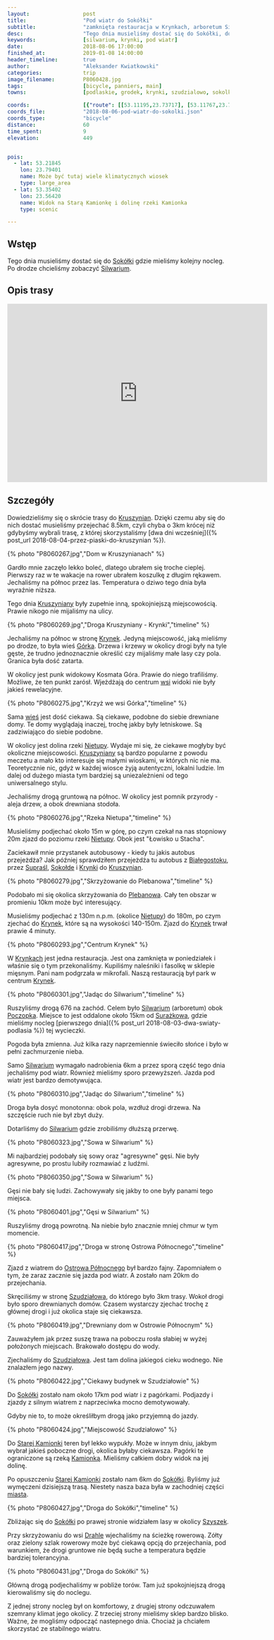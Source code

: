 ```yaml
---
layout:                 post
title:                  "Pod wiatr do Sokółki"
subtitle:               "zamknięta restauracja w Krynkach, arboretum Silwarium i walka z wiatrem"
desc:                   "Tego dnia musieliśmy dostać się do Sokółki, do nowego noclegu. Niestety jak na złość tego dnia jechaliśmy prawie cały czas pod wiatr. Kruszyniany były wyludnione w porównaniu do dnia festiwalu. Mineliśmy dużo ciekawych wiosek oraz miejsc, które chętnie bym jeszcze raz zobaczył."
keywords:               [silwarium, krynki, pod wiatr]
date:                   2018-08-06 17:00:00
finished_at:            2019-01-08 14:00:00
header_timeline:        true
author:                 "Aleksander Kwiatkowski"
categories:             trip
image_filename:         P8060428.jpg
tags:                   [bicycle, panniers, main]
towns:                  [podlaskie, grodek, krynki, szudzialowo, sokolka]

coords:                 [{"route": [[53.11195,23.73717], [53.11767,23.75871], [53.14517,23.77863], [53.16545,23.79442], [53.16889,23.81107], [53.18520,23.81450], [53.19975,23.79811], [53.20049,23.78856], [53.20502,23.79088], [53.20533,23.79704], [53.21597,23.79710], [53.23362,23.79122], [53.25933,23.77878], [53.26428,23.77195], [53.26922,23.73721], [53.26944,23.67368], [53.26812,23.66556], [53.26602,23.63831], [53.26222,23.63741], [53.26605,23.63831], [53.26941,23.67372], [53.29940,23.65496], [53.30833,23.61827], [53.33821,23.60102], [53.35315,23.56531], [53.38708,23.54467], [53.40335,23.51223], [53.39465,23.47837], [53.39690,23.47691]], "type": "bicycle"}]
coords_file:            "2018-08-06-pod-wiatr-do-sokolki.json"
coords_type:            "bicycle"
distance:               60
time_spent:             9
elevation:              449


pois:
  - lat: 53.21845
    lon: 23.79401
    name: Może być tutaj wiele klimatycznych wiosek
    type: large_area
  - lat: 53.35402
    lon: 23.56420  
    name: Widok na Starą Kamionkę i dolinę rzeki Kamionka
    type: scenic

---
```


[silvarium1]: http://atrakcjepodlasia.pl/atrakcje-turystyczne/silvarium-park-lesny-w-poczopku/
[silvarium2]: http://www.krynki.bialystok.lasy.gov.pl/silvarium1

[wiki-sokolka]: https://pl.wikipedia.org/wiki/Sok%C3%B3%C5%82ka
[wiki-kruszyniany]: https://pl.wikipedia.org/wiki/Kruszyniany
[wiki-krynki]: https://pl.wikipedia.org/wiki/Krynki
[wiki-gorka]: https://pl.wikipedia.org/wiki/G%C3%B3rka_(wojew%C3%B3dztwo_podlaskie)
[wiki-nietupa-rzeka]: https://pl.wikipedia.org/wiki/Nietupa_(dop%C5%82yw_%C5%9Awis%C5%82oczy)
[wiki-bialystok]: https://pl.wikipedia.org/wiki/Bia%C5%82ystok
[wiki-suprasl]: https://pl.wikipedia.org/wiki/Supra%C5%9Bl
[wiki-sokolda]: https://pl.wikipedia.org/wiki/Soko%C5%82da
[wiki-plebanowo]: https://pl.wikipedia.org/wiki/Plebanowo
[wiki-poczopek]: https://pl.wikipedia.org/wiki/Poczopek
[wiki-surazkowo]: https://pl.wikipedia.org/wiki/Sura%C5%BCkowo
[wiki-ostrow-polnocny]: https://pl.wikipedia.org/wiki/Ostr%C3%B3w_P%C3%B3%C5%82nocny
[wiki-szudzialowo]: https://pl.wikipedia.org/wiki/Szudzia%C5%82owo
[wiki-stara-kamionka]: https://pl.wikipedia.org/wiki/Stara_Kamionka_(powiat_sok%C3%B3lski)
[wiki-kamionka-rzeka]: https://pl.wikipedia.org/wiki/Kamionka_(dop%C5%82yw_Piertanki)
[wiki-szyszki]: https://pl.wikipedia.org/wiki/Szyszki_(wojew%C3%B3dztwo_podlaskie)
[wiki-drahle]: https://pl.wikipedia.org/wiki/Drahle

## Wstęp

Tego dnia musieliśmy dostać się do [Sokółki][wiki-sokolka] gdzie mieliśmy kolejny
nocleg. Po drodze chcieliśmy zobaczyć [Silwarium][silvarium2].

## Opis trasy

<iframe height='405' width='590' frameborder='0' allowtransparency='true' scrolling='no' src='https://www.strava.com/activities/1754470627/embed/928fb5fb09489bcf3b526b2589559ea1e7986b35'></iframe>

## Szczegóły

Dowiedzieliśmy się o skrócie trasy do [Kruszynian][wiki-kruszyniany].
Dzięki czemu aby się do nich dostać musieliśmy przejechać 8.5km, czyli chyba o 3km
krócej niż gdybyśmy wybrali trasę, z której skorzystaliśmy
[dwa dni wcześniej]({% post_url 2018-08-04-przez-piaski-do-kruszynian %}).

{% photo "P8060267.jpg","Dom w Kruszynianach" %}

Gardło mnie zaczęło lekko boleć, dlatego ubrałem się troche cieplej.
Pierwszy raz w te wakacje na rower ubrałem koszulkę z długim rękawem.
Jechaliśmy na północ przez las. Temperatura o dziwo tego dnia była wyraźnie
niższa.

Tego dnia [Kruszyniany][wiki-kruszyniany] były zupełnie inną, spokojniejszą
miejscowością. Prawie nikogo nie mijaliśmy na ulicy.

{% photo "P8060269.jpg","Droga Kruszyniany - Krynki","timeline" %}

Jechaliśmy na północ w stronę [Krynek][wiki-krynki].
Jedyną miejscowość, jaką mieliśmy po drodze, to była wieś [Górka][wiki-gorka].
Drzewa i krzewy w okolicy drogi były na tyle
gęste, że trudno jednoznacznie określić czy mijaliśmy małe lasy czy pola.
Granica była dość zatarta.

W okolicy jest punk widokowy Kosmata Góra. Prawie do niego trafiliśmy.
Możliwe, że ten punkt zarósł. Wjeżdżają do centrum [wsi][wiki-gorka]
widoki nie były jakieś rewelacyjne.

{% photo "P8060275.jpg","Krzyż we wsi Górka","timeline" %}

Sama [wieś][wiki-gorka] jest dość ciekawa. Są ciekawe, podobne do siebie
drewniane domy. Te domy wyglądają inaczej, trochę jakby były letniskowe.
Są zadziwiająco do siebie podobne.

W okolicy jest dolina rzeki [Nietupy][wiki-nietupa-rzeka].
Wydaje mi się, że ciekawe mogłyby być okoliczne miejscowości.
[Kruszyniany][wiki-kruszyniany] są bardzo popularne z powodu meczetu a mało
kto interesuje się małymi wioskami, w których nic nie ma. Teoretycznie nic, gdyż
w każdej wiosce żyją autentyczni, lokalni ludzie. Im dalej od dużego miasta tym
bardziej są uniezależnieni od tego uniwersalnego stylu.

Jechaliśmy drogą gruntową na północ. W okolicy jest pomnik przyrody - aleja drzew,
a obok drewniana stodoła.

{% photo "P8060276.jpg","Rzeka Nietupa","timeline" %}

Musieliśmy podjechać około 15m w górę, po czym czekał na nas stopniowy 20m
zjazd do poziomu rzeki [Nietupy][wiki-nietupa-rzeka]. Obok jest "Łowisko u Stacha".

Zaciekawił mnie przystanek autobusowy - kiedy tu jakis autobus przejeżdża? Jak
później sprawdziłem przejeżdża tu autobus z [Białegostoku][wiki-bialystok],
przez [Supraśl][wiki-suprasl], [Sokołde][wiki-sokolda] i [Krynki][wiki-krynki]
do [Kruszynian][wiki-kruszyniany].

{% photo "P8060279.jpg","Skrzyżowanie do Plebanowa","timeline" %}

Podobało mi się okolica skrzyżowania do [Plebanowa][wiki-plebanowo].
Cały ten obszar w promieniu 10km może być interesujący.

Musieliśmy podjechać z 130m n.p.m. (okolice [Nietupy][wiki-nietupa-rzeka])
do 180m, po czym zjechać do [Krynek][wiki-krynki], które są na wysokości
140-150m. Zjazd do [Krynek][wiki-krynki] trwał prawie 4 minuty.

{% photo "P8060293.jpg","Centrum Krynek" %}

W [Krynkach][wiki-krynki] jest jedna restauracja. Jest ona zamknięta w poniedziałek
i właśnie się o tym przekonaliśmy. Kupiliśmy naleśniki i fasolkę w sklepie mięsnym.
Pani nam podgrzała w mikrofali.
Naszą restauracją był park w centrum [Krynek][wiki-krynki].

{% photo "P8060301.jpg","Jadąc do Silwarium","timeline" %}

Ruszyliśmy drogą 676 na zachód. Celem było [Silwarium][silvarium2] (arboretum)
obok [Poczopka][wiki-poczopek]. Miejsce to jest oddalone około 15km od
[Surażkowa][wiki-surazkowo], gdzie mieliśmy nocleg
[pierwszego dnia]({% post_url 2018-08-03-dwa-swiaty-podlasia %})
tej wycieczki.

Pogoda była zmienna. Już kilka razy naprzemiennie
świeciło słońce i było w pełni zachmurzenie nieba.

Samo [Silwarium][silvarium2] wymagało nadrobienia 6km
a przez sporą część tego dnia jechaliśmy pod wiatr. Również mieliśmy
sporo przewyższeń. Jazda pod wiatr jest bardzo demotywująca.

{% photo "P8060310.jpg","Jadąc do Silwarium","timeline" %}

Droga była dosyć monotonna: obok pola, wzdłuż drogi drzewa.
Na szczęście ruch nie był zbyt duży.

Dotarliśmy do [Silwarium][silvarium2] gdzie zrobiliśmy dłuższą przerwę.

{% photo "P8060323.jpg","Sowa w Silwarium" %}

Mi najbardziej podobały się sowy oraz "agresywne" gęsi. Nie były agresywne,
po prostu lubiły rozmawiać z ludźmi.

{% photo "P8060350.jpg","Sowa w Silwarium" %}

<!-- {% photo "P8060364.jpg","Jeden se stawów w Silwarium" %} -->

Gęsi nie bały się ludzi. Zachowywały się jakby to one były panami
tego miejsca.

{% photo "P8060401.jpg","Gęsi w Silwarium" %}

Ruszyliśmy drogą powrotną. Na niebie było znacznie mniej chmur w tym momencie.

{% photo "P8060417.jpg","Droga w stronę Ostrowa Północnego","timeline" %}

Zjazd z wiatrem do [Ostrowa Północnego][wiki-ostrow-polnocny] był bardzo fajny.
Zapomniałem o tym, że zaraz zacznie się jazda pod wiatr. A zostało nam 20km
do przejechania.

Skręciliśmy w stronę [Szudziałowa][wiki-szudzialowo], do którego było
3km trasy. Wokoł drogi było sporo drewnianych domów. Czasem wystarczy zjechać
trochę z głównej drogi i już okolica staje się ciekawsza.

{% photo "P8060419.jpg","Drewniany dom w Ostrowie Północnym" %}

Zauważyłem jak przez suszę trawa na poboczu rosła słabiej w wyżej położonych miejscach.
Brakowało dostępu do wody.

Zjechaliśmy do [Szudziałowa][wiki-szudzialowo]. Jest tam dolina jakiegoś cieku
wodnego. Nie znalazłem jego nazwy.

{% photo "P8060422.jpg","Ciekawy budynek w Szudziałowie" %}

Do [Sokółki][wiki-sokolka] zostało nam około 17km pod wiatr i z pagórkami.
Podjazdy i zjazdy z silnym wiatrem z naprzeciwka mocno demotywowały.

Gdyby nie to, to może określiłbym drogą jako przyjemną do jazdy.

{% photo "P8060424.jpg","Miejscowość Szudziałowo" %}

Do [Starej Kamionki][wiki-stara-kamionka] teren był lekko wypukły. Może w innym
dniu, jakbym wybrał jakieś poboczne drogi, okolica byłaby ciekawsza.
Pagórki te ograniczone są rzeką [Kamionką][wiki-kamionka-rzeka]. Mieliśmy całkiem
dobry widok na jej dolinę.

Po opuszczeniu [Starej Kamionki][wiki-stara-kamionka] zostało nam 6km do
[Sokółki][wiki-sokolka]. Byliśmy już wymęczeni dzisiejszą trasą.
Niestety nasza baza była w zachodniej części [miasta][wiki-sokolka].

{% photo "P8060427.jpg","Droga do Sokółki","timeline" %}

Zbliżając się do [Sokółki][wiki-sokolka] po prawej stronie widziałem
lasy w okolicy [Szyszek][wiki-szyszki].

Przy skrzyżowaniu do wsi [Drahle][wiki-drahle] wjechaliśmy na ścieżkę rowerową.
Zółty oraz zielony szlak rowerowy może być ciekawą opcją do przejechania,
pod warunkiem, że drogi gruntowe nie będą suche a temperatura będzie bardziej
tolerancyjna.

{% photo "P8060431.jpg","Droga do Sokółki" %}

Główną drogą podjechaliśmy w pobliże torów. Tam już spokojniejszą drogą
kierowaliśmy się do noclegu.

Z jednej strony nocleg był on komfortowy, z drugiej strony odczuwałem szemrany klimat
jego okolicy.
Z trzeciej strony mieliśmy sklep bardzo blisko. Ważne, że mogliśmy odpocząć nastepnego dnia.
Chociaż ja chciałem skorzystać ze stabilnego wiatru.
